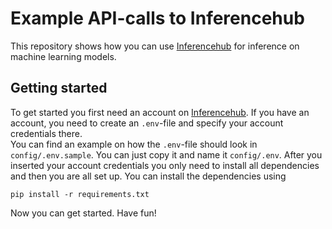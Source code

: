# Example API-calls to Inferencehub
This repository shows how you can use [Inferencehub](https://www.inferencehub.io) for inference on machine learning models. 
## Getting started
To get started you first need an account on [Inferencehub](https://www.inferencehub.io). If you have an account, you need to create an `.env`-file and specify your account credentials there.  
You can find an example on how the `.env`-file should look in `config/.env.sample`. You can just copy it and name it `config/.env`. After you inserted your account credentials you only need to install all dependencies and then you are all set up. You can install the dependencies using 
```
pip install -r requirements.txt
```  
Now you can get started. Have fun!
